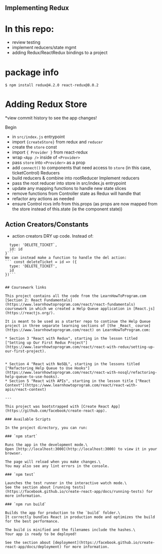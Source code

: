 ## Implementing Redux

# In this repo:
  * review testing
  * implement reducers/state mgmt
  * adding Redux/ReactRedux bindings to a project

# package info

`$ npm install redux@4.2.0 react-redux@8.0.2`

# Adding Redux Store 
*view commit history to see the app changes!

  Begin
  * in `src/index.js` entrypoint
  * import `{createStore}` from redux and `reducer`
  * create the `store` const
  * import `{ Provider }` from react-redux
  * wrap `<App />` inside of `<Provider>`
  * pass `store` into `<Provider>` as a prop
  * add `connect()` to components that need access to `store` (in this case, ticketControl)
  Reducers
  * build reducers & combine into rootReducer
  Implement reducers
  * pass the root reducer into store in src/index.js entrypoint
  * update any mapping functions to handle new state slices
  * remove functions from Controller state as Redux will handle that
  * refactor any actions as needed
  * ensure Control rcvs info from this.props (as props are now mapped from the store instead of this.state (ie the component state))

## Action Creators/Constants
  * action creators DRY up code. Instead of:
  ```const action = {
    type: 'DELETE_TICKET`,
    id: id
  }```
  We can instead make a function to handle the del action:
  ``` const deleteTicket = id => ({
    type: 'DELETE_TICKET',
    id
  })```


## Coursework links

This project contains all the code from the LearnHowToProgram.com [Section 2: React Fundamentals](https://www.learnhowtoprogram.com/react/react-fundamentals) coursework in which we created a Help Queue application in [React.js](https://reactjs.org/). 

It is meant to be used as a starter repo to continue the Help Queue project in three separate learning sections of [the _React_ course](https://www.learnhowtoprogram.com/react) on LearnHowToProgram.com: 

* Section 3 "React with Redux", starting in the lesson titled ["Setting up Our First Redux Project"](https://www.learnhowtoprogram.com/react/react-with-redux/setting-up-our-first-project). 


* Section 4 "React with NoSQL", starting in the lessons titled ["Refactoring Help Queue to Use Hooks"](https://www.learnhowtoprogram.com/react/react-with-nosql/refactoring-help-queue-to-use-hooks).
* Section 5 "React with APIs", starting in the lesson title ["React Context"](https://www.learnhowtoprogram.com/react/react-with-apis/react-context)

---

This project was bootstrapped with [Create React App](https://github.com/facebook/create-react-app).

### Available Scripts

In the project directory, you can run:

### `npm start`

Runs the app in the development mode.\
Open [http://localhost:3000](http://localhost:3000) to view it in your browser.

The page will reload when you make changes.\
You may also see any lint errors in the console.

### `npm test`

Launches the test runner in the interactive watch mode.\
See the section about [running tests](https://facebook.github.io/create-react-app/docs/running-tests) for more information.

### `npm run build`

Builds the app for production to the `build` folder.\
It correctly bundles React in production mode and optimizes the build for the best performance.

The build is minified and the filenames include the hashes.\
Your app is ready to be deployed!

See the section about [deployment](https://facebook.github.io/create-react-app/docs/deployment) for more information.
